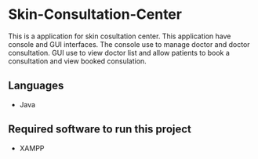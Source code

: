 # Skin-Consultation-Center
This is a application for skin cosultation center. This application have console and GUI interfaces. The console use to manage doctor and doctor consultation. GUI use to view doctor list and allow patients to book a consultation and view booked consulation. 

## Languages

- Java

## Required software to run this project 

- XAMPP
